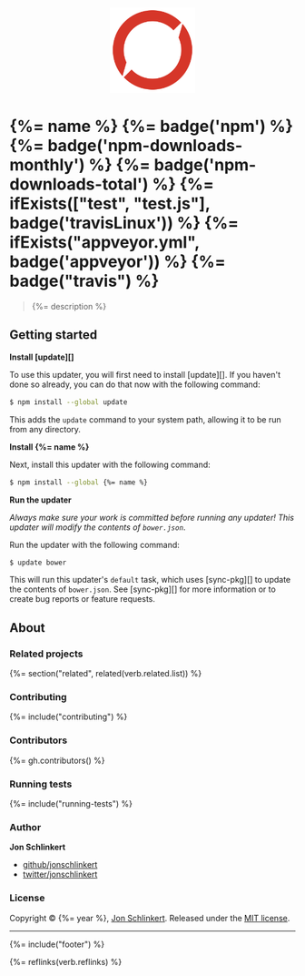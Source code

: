 <p align="center">
  <a href="https://github.com/update/update">
    <img height="150" width="150" src="https://raw.githubusercontent.com/update/update/master/docs/logo.png">
  </a>
</p>



# {%= name %} {%= badge('npm') %} {%= badge('npm-downloads-monthly') %}  {%= badge('npm-downloads-total') %} {%= ifExists(["test", "test.js"], badge('travisLinux')) %} {%= ifExists("appveyor.yml", badge('appveyor')) %} {%= badge("travis") %}

> {%= description %}

## Getting started

**Install [update][]**

To use this updater, you will first need to install [update][]. If you haven't done so already, you can do that now with the following command:

```sh
$ npm install --global update
```

This adds the `update` command to your system path, allowing it to be run from any directory.

**Install {%= name %}**

Next, install this updater with the following command:

```sh
$ npm install --global {%= name %}
```

**Run the updater**

_Always make sure your work is committed before running any updater! This updater will modify the contents of `bower.json`_.

Run the updater with the following command:

```sh
$ update bower
```

This will run this updater's `default` task, which uses [sync-pkg][] to update the contents of `bower.json`. See [sync-pkg][] for more information or to create bug reports or feature requests.

## About
### Related projects
{%= section("related", related(verb.related.list)) %}

### Contributing
{%= include("contributing") %}

### Contributors
{%= gh.contributors() %}

### Running tests
{%= include("running-tests") %}

### Author

**Jon Schlinkert**

* [github/jonschlinkert](https://github.com/jonschlinkert)
* [twitter/jonschlinkert](https://twitter.com/jonschlinkert)

### License
Copyright © {%= year %}, [Jon Schlinkert](https://github.com/jonschlinkert).
Released under the [MIT license](LICENSE).

***

{%= include("footer") %}

{%= reflinks(verb.reflinks) %}
